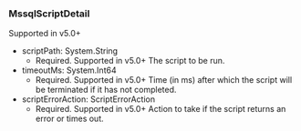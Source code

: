 ### MssqlScriptDetail
Supported in v5.0+

- scriptPath: System.String
  - Required. Supported in v5.0+
  The script to be run.
- timeoutMs: System.Int64
  - Required. Supported in v5.0+
  Time (in ms) after which the script will be terminated if it has not completed.
- scriptErrorAction: ScriptErrorAction
  - Required. Supported in v5.0+
  Action to take if the script returns an error or times out.
